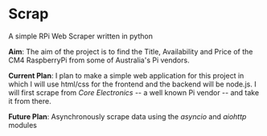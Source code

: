 # Scrap
A simple RPi Web Scraper written in python

__Aim__:
The aim of the project is to find the Title, Availability and Price of the CM4 RaspberryPi from some of Australia's Pi vendors.

__Current Plan__:
I plan to make a simple web application for this project in which I will use html/css for the frontend and the backend will be node.js.
I will first scrape from *Core Electronics* -- a well known Pi vendor -- and take it from there. 

__Future Plan__:
Asynchronously scrape data using the *asyncio* and *aiohttp* modules
